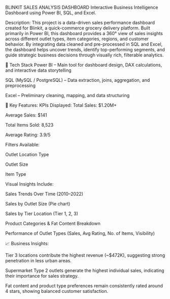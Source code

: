 BLINKIT SALES ANALYSIS DASHBOARD
Interactive Business Intelligence Dashboard using Power BI, SQL, and Excel.

Description:
This project is a data-driven sales performance dashboard created for Blinkit, a quick-commerce grocery delivery platform. Built primarily in Power BI, this dashboard provides a 360° view of sales insights across different outlet types, item categories, regions, and customer behavior.
By integrating data cleaned and pre-processed in SQL and Excel, the dashboard helps uncover trends, identify top-performing segments, and guide strategic business decisions through visually rich, filterable analytics.

🧰 Tech Stack
Power BI – Main tool for dashboard design, DAX calculations, and interactive data storytelling

SQL (MySQL / PostgreSQL) – Data extraction, joins, aggregation, and preprocessing

Excel – Preliminary cleaning, mapping, and data structuring

📌 Key Features:
KPIs Displayed:
Total Sales: $1.20M+

Average Sales: $141

Total Items Sold: 8,523

Average Rating: 3.9/5

Filters Available:

Outlet Location Type

Outlet Size

Item Type

Visual Insights Include:

Sales Trends Over Time (2010–2022)

Sales by Outlet Size (Pie chart)

Sales by Tier Location (Tier 1, 2, 3)

Product Categories & Fat Content Breakdown

Performance of Outlet Types (Sales, Avg Rating, No. of Items, Visibility)

📈 Business Insights:

Tier 3 locations contribute the highest revenue (~$472K), suggesting strong penetration in less urban areas.

Supermarket Type 2 outlets generate the highest individual sales, indicating their importance for sales strategy.

Fat content and product type preferences remain consistently rated around 4 stars, showing balanced customer satisfaction.




